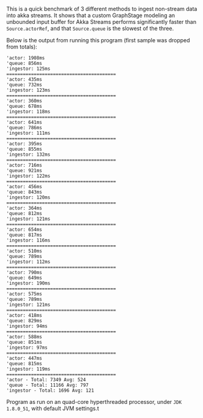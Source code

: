 This is a quick benchmark of 3 different methods to ingest non-stream data into
akka streams. It shows that a custom GraphStage modeling an unbounded input
buffer for Akka Streams performs significantly faster than `Source.actorRef`, and
that `Source.queue` is the slowest of the three.

Below is the output from running this program (first sample was dropped from totals):

```
'actor: 1908ms
'queue: 856ms
'ingestor: 125ms
========================================
'actor: 435ms
'queue: 732ms
'ingestor: 123ms
========================================
'actor: 360ms
'queue: 678ms
'ingestor: 118ms
========================================
'actor: 641ms
'queue: 786ms
'ingestor: 111ms
========================================
'actor: 395ms
'queue: 855ms
'ingestor: 132ms
========================================
'actor: 716ms
'queue: 921ms
'ingestor: 122ms
========================================
'actor: 456ms
'queue: 843ms
'ingestor: 120ms
========================================
'actor: 364ms
'queue: 812ms
'ingestor: 121ms
========================================
'actor: 654ms
'queue: 817ms
'ingestor: 116ms
========================================
'actor: 510ms
'queue: 789ms
'ingestor: 112ms
========================================
'actor: 790ms
'queue: 649ms
'ingestor: 190ms
========================================
'actor: 575ms
'queue: 789ms
'ingestor: 121ms
========================================
'actor: 418ms
'queue: 829ms
'ingestor: 94ms
========================================
'actor: 588ms
'queue: 851ms
'ingestor: 97ms
========================================
'actor: 447ms
'queue: 815ms
'ingestor: 119ms
========================================
'actor - Total: 7349 Avg: 524
'queue - Total: 11166 Avg: 797
'ingestor - Total: 1696 Avg: 121
```

Program as run on an quad-core hyperthreaded processor, under `JDK 1.8.0_51`, with default JVM settings.t
